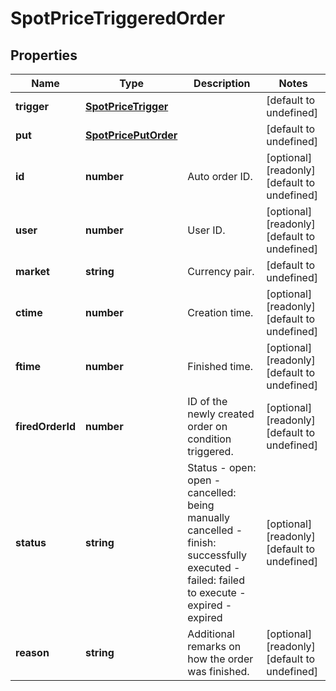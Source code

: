 # SpotPriceTriggeredOrder

## Properties

Name | Type | Description | Notes
------------ | ------------- | ------------- | -------------
**trigger** | [**SpotPriceTrigger**](SpotPriceTrigger.md) |  | [default to undefined]
**put** | [**SpotPricePutOrder**](SpotPricePutOrder.md) |  | [default to undefined]
**id** | **number** | Auto order ID. | [optional] [readonly] [default to undefined]
**user** | **number** | User ID. | [optional] [readonly] [default to undefined]
**market** | **string** | Currency pair. | [default to undefined]
**ctime** | **number** | Creation time. | [optional] [readonly] [default to undefined]
**ftime** | **number** | Finished time. | [optional] [readonly] [default to undefined]
**firedOrderId** | **number** | ID of the newly created order on condition triggered. | [optional] [readonly] [default to undefined]
**status** | **string** | Status  - open: open - cancelled: being manually cancelled - finish: successfully executed - failed: failed to execute - expired - expired  | [optional] [readonly] [default to undefined]
**reason** | **string** | Additional remarks on how the order was finished. | [optional] [readonly] [default to undefined]

